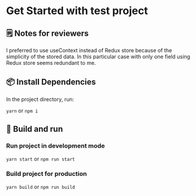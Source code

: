 # Get Started with test project

## 🗒 Notes for reviewers

I preferred to use useContext instead of Redux store because of the simplicity of the stored data. In this particular case with only one field using Redux store seems redundant to me.

## 📦 Install Dependencies

In the project directory, run:

`yarn` or `npm i`

## 🚀 Build and run

### Run project in development mode

`yarn start` or `npm run start`

### Build project for production

`yarn build` or `npm run build`
